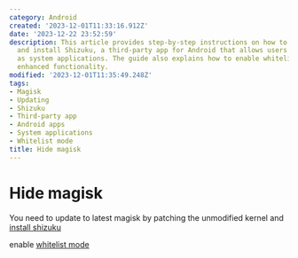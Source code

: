 ```yaml
---
category: Android
created: '2023-12-01T11:33:16.912Z'
date: '2023-12-22 23:52:59'
description: This article provides step-by-step instructions on how to update Magisk
  and install Shizuku, a third-party app for Android that allows users to run apps
  as system applications. The guide also explains how to enable whitelist mode for
  enhanced functionality.
modified: '2023-12-01T11:35:49.248Z'
tags:
- Magisk
- Updating
- Shizuku
- Third-party app
- Android apps
- System applications
- Whitelist mode
title: Hide magisk
---
```


# Hide magisk

You need to update to latest magisk by patching the unmodified kernel and [install shizuku](https://github.com/RikkaApps/Shizuku/blob/master/README.md)

enable [whitelist mode](https://shizuku.rikka.app/)
